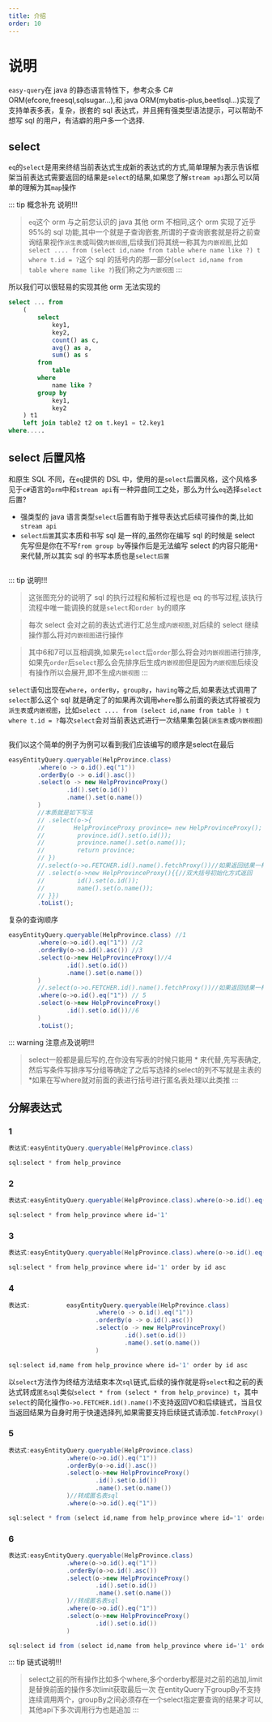 ```yaml
---
title: 介绍
order: 10
---
```


# 说明

`easy-query`在 java 的静态语言特性下，参考众多 C# ORM(efcore,freesql,sqlsugar...),和 java ORM(mybatis-plus,beetlsql...)实现了支持单表多表，复杂，嵌套的 sql 表达式，并且拥有强类型语法提示，可以帮助不想写 sql 的用户，有洁癖的用户多一个选择.

## select

`eq`的`select`是用来终结当前表达式生成新的表达式的方式,简单理解为表示告诉框架当前表达式需要返回的结果是`select`的结果,如果您了解`stream api`那么可以简单的理解为其`map`操作

::: tip 概念补充 说明!!!

> `eq`这个 orm 与之前您认识的 java 其他 orm 不相同,这个 orm 实现了近乎 95%的 sql 功能,其中一个就是子查询嵌套,所谓的子查询嵌套就是将之前查询结果视作`派生表`或叫做`内嵌视图`,后续我们将其统一称其为`内嵌视图`,比如`select .... from (select id,name from table where name like ?) t where t.id = ?`这个 sql 的括号内的那一部分(`select id,name from table where name like ?`)我们称之为`内嵌视图`
:::

所以我们可以很轻易的实现其他 orm 无法实现的

```sql
select ... from
    (
        select
            key1,
            key2,
            count() as c,
            avg() as a,
            sum() as s
        from
            table
        where
            name like ?
        group by
            key1,
            key2
    ) t1
    left join table2 t2 on t.key1 = t2.key1
where.....
```

## select 后置风格

和原生 SQL 不同，在`eq`提供的 DSL 中，使用的是`select`后置风格，这个风格多见于`c#`语言的`orm`中和`stream api`有一种异曲同工之处，那么为什么`eq`选择`select`后置?

- 强类型的 java 语言类型`select`后置有助于推导表达式后续可操作的类,比如`stream api`
- `select后置`其实本质和书写 sql 是一样的,虽然你在编写 sql 的时候是 select 先写但是你在不写`from group by`等操作后是无法编写 select 的内容只能用`*`来代替,所以其实 sql 的书写本质也是`select后置`

<img :src="$withBase('/images/sql-executor.png')" width="500">

::: tip 说明!!!

> 这张图充分的说明了 sql 的执行过程和解析过程也是 eq 的书写过程,该执行流程中唯一能调换的就是`select`和`order by`的顺序

> 每次 select 会对之前的表达式进行汇总生成`内嵌视图`,对后续的 select 继续操作那么将对`内嵌视图`进行操作

> 其中6和7可以互相调换,如果先`select`后`order`那么将会对`内嵌视图`进行排序,如果先`order`后`select`那么会先排序后生成`内嵌视图`但是因为`内嵌视图`后续没有操作所以会展开,即不生成`内嵌视图`
  :::

`select`语句出现在`where`，`orderBy`，`groupBy`，`having`等之后,如果表达式调用了`select`那么这个 sql 就是确定了的如果再次调用`where`那么前面的表达式将被视为`派生表`或`内嵌视图`，比如`select .... from (select id,name from table ) t where t.id = ?`每次`select`会对当前表达式进行一次结果集包装(`派生表`或`内嵌视图`)



<img :src="$withBase('/images/simple-query.jpg')">

我们以这个简单的例子为例可以看到我们应该编写的顺序是select在最后
```java
easyEntityQuery.queryable(HelpProvince.class)
        .where(o -> o.id().eq("1"))
        .orderBy(o -> o.id().asc())
        .select(o -> new HelpProvinceProxy()
                .id().set(o.id())
                .name().set(o.name())
        )
        //本质就是如下写法
        // .select(o->{
        //        HelpProvinceProxy province= new HelpProvinceProxy();
        //         province.id().set(o.id());
        //         province.name().set(o.name());
        //         return province;
        // })
        //.select(o->o.FETCHER.id().name().fetchProxy())//如果返回结果一样可以用fetcher
        // .select(o->new HelpProvinceProxy(){{//双大括号初始化方式返回
        //         id().set(o.id());
        //         name().set(o.name());
        // }})
        .toList();
```

复杂的查询顺序
<img :src="$withBase('/images/simple-nest-query.jpg')">

```java
easyEntityQuery.queryable(HelpProvince.class) //1
        .where(o->o.id().eq("1")) //2
        .orderBy(o->o.id().asc()) //3
        .select(o->new HelpProvinceProxy()//4 
                .id().set(o.id())
                .name().set(o.name())
        )
        //.select(o->o.FETCHER.id().name().fetchProxy())//如果返回结果一样可以用fetcher
        .where(o->o.id().eq("1")) // 5
        .select(o->new HelpProvinceProxy()
                .id().set(o.id())//6
        )
        .toList();
```

::: warning 注意点及说明!!!
> select一般都是最后写的,在你没有写表的时候只能用 * 来代替,先写表确定,然后写条件写排序写分组等确定了之后写选择的select的列不写就是主表的*如果在写where就对前面的表进行括号进行匿名表处理以此类推
:::

## 分解表达式

### 1
```java
表达式:easyEntityQuery.queryable(HelpProvince.class)

sql:select * from help_province
```
### 2
```java
表达式:easyEntityQuery.queryable(HelpProvince.class).where(o->o.id().eq("1")) 

sql:select * from help_province where id='1'
```

### 3
```java
表达式:easyEntityQuery.queryable(HelpProvince.class).where(o->o.id().eq("1")).orderBy(o->o.id().asc())

sql:select * from help_province where id='1' order by id asc
```
### 4
```java
表达式:          easyEntityQuery.queryable(HelpProvince.class)
                        .where(o -> o.id().eq("1"))
                        .orderBy(o -> o.id().asc())
                        .select(o -> new HelpProvinceProxy()
                                .id().set(o.id())
                                .name().set(o.name())
                        )

sql:select id,name from help_province where id='1' order by id asc
```
以`select`方法作为终结方法结束本次`sql`链式,后续的操作就是将`select`和之前的表达式转成`匿名sql`类似`select * from (select * from help_province) t`，其中`select`的简化操作`o->o.FETCHER.id().name()`不支持返回VO和后续链式，当且仅当返回结果为自身时用于快速选择列,如果需要支持后续链式请添加`.fetchProxy()`

### 5
```java
表达式:easyEntityQuery.queryable(HelpProvince.class)
                .where(o->o.id().eq("1"))
                .orderBy(o->o.id().asc())
                .select(o->new HelpProvinceProxy()
                        .id().set(o.id())
                        .name().set(o.name())
                )//转成匿名表sql
                .where(o->o.id().eq("1")) 

sql:select * from (select id,name from help_province where id='1' order by id asc) t where t.id='1'
```

### 6
```java
表达式:easyEntityQuery.queryable(HelpProvince.class)
                .where(o->o.id().eq("1"))
                .orderBy(o->o.id().asc())
                .select(o->new HelpProvinceProxy()
                        .id().set(o.id())
                        .name().set(o.name())
                )//转成匿名表sql
                .where(o->o.id().eq("1"))
                .select(o->new HelpProvinceProxy()
                        .id().set(o.id())
                ) 

sql:select id from (select id,name from help_province where id='1' order by id asc) t where t.id='1'
```

::: tip 链式说明!!!
> select之前的所有操作比如多个where,多个orderby都是对之前的追加,limit是替换前面的操作多次limit获取最后一次
> 在entityQuery下groupBy不支持连续调用两个，groupBy之间必须存在一个select指定要查询的结果才可以,其他api下多次调用行为也是追加
:::

